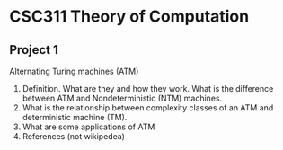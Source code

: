 # CSC311 Theory of Computation

## Project 1
Alternating Turing machines (ATM)
1. Definition. What are they and how they work. What is the difference between ATM and Nondeterministic (NTM) machines.
1. What is the relationship between complexity classes of an ATM and deterministic machine (TM).
1. What are some applications of ATM
1. References (not wikipedea)

